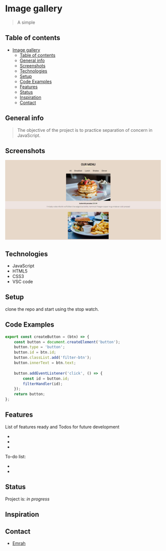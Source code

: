 # Image gallery

> A simple

## Table of contents

- [Image gallery](#image-gallery)
  - [Table of contents](#table-of-contents)
  - [General info](#general-info)
  - [Screenshots](#screenshots)
  - [Technologies](#technologies)
  - [Setup](#setup)
  - [Code Examples](#code-examples)
  - [Features](#features)
  - [Status](#status)
  - [Inspiration](#inspiration)
  - [Contact](#contact)

## General info

> The objective of the project is to practice separation of concern in
> JavaScript.

## Screenshots

![Example screenshot](./assets/img/food-menu-pic.png)

## Technologies

- JavaScript
- HTML5
- CSS3
- VSC code

## Setup

clone the repo and start using the stop watch.

## Code Examples

```js
export const createButton = (btn) => {
	const button = document.createElement('button');
	button.type = 'button';
	button.id = btn.id;
	button.classList.add('filter-btn');
	button.innerText = btn.text;

	button.addEventListener('click', () => {
		const id = button.id;
		filterHandler(id);
	});
	return button;
};
```

## Features

List of features ready and Todos for future development

-
-
-

To-do list:

-
-

## Status

Project is: _in progress_

## Inspiration

## Contact

- [Emrah](https://github.com/emrahhko)
